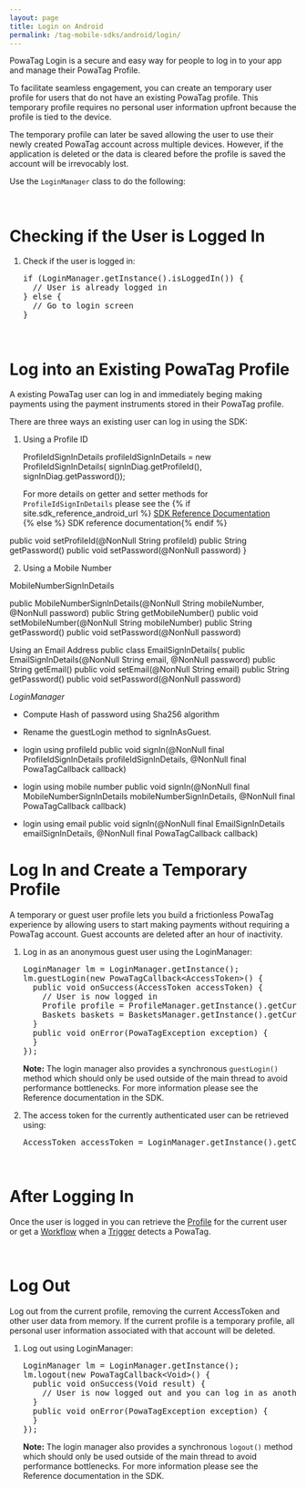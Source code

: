 ```yaml
---
layout: page
title: Login on Android
permalink: /tag-mobile-sdks/android/login/
---
```


PowaTag Login is a secure and easy way for people to log in to your app and manage their PowaTag Profile.

To facilitate seamless engagement, you can create an temporary user profile for users that do not have an existing PowaTag profile. This temporary profile requires no personal user information upfront because the profile is tied to the device. 

The temporary profile can later be saved allowing the user to use their newly created PowaTag account across multiple devices. However, if the application is deleted or the data is cleared before the profile is saved the account will be irrevocably lost.

Use the <code>LoginManager</code> class to do the following:

<br />

# Checking if the User is Logged In

1. Check if the user is logged in:

    <pre>if (LoginManager.getInstance().isLoggedIn()) {
     // User is already logged in
   } else {
     // Go to login screen
   }</pre>

<br />

# Log into an Existing PowaTag Profile

A existing PowaTag user can log in and immediately beging making payments using the payment instruments stored in their PowaTag profile.

There are three ways an existing user can log in using the SDK: 

1. Using a Profile ID

	ProfileIdSignInDetails profileIdSignInDetails = new ProfileIdSignInDetails( signInDiag.getProfileId(), signInDiag.getPassword());

	For more details on getter and setter methods for <code>ProfileIdSignInDetails</code> please see the {% if site.sdk_reference_android_url  %} <a href="{{site.sdk_reference_android_url}}">SDK Reference Documentation</a><br /> {% else %} SDK reference documentation{% endif %} 
	    


public void setProfileId(@NonNull String profileId)
public String getPassword()
public void setPassword(@NonNull password)
}


2. Using a Mobile Number

MobileNumberSignInDetails

public MobileNumberSignInDetails(@NonNull String mobileNumber, @NonNull password)
public String getMobileNumber()
public void setMobileNumber(@NonNull String mobileNumber)
public String getPassword()
public void setPassword(@NonNull password)


Using an Email Address
public class EmailSignInDetails{
public EmailSignInDetails(@NonNull String email, @NonNull password)
public String getEmail()
public void setEmail(@NonNull String email)
public String getPassword()
public void setPassword(@NonNull password)


*LoginManager*

* Compute Hash of password using Sha256 algorithm
* Rename the guestLogin method to signInAsGuest.

* login using profileId
public void signIn(@NonNull final ProfileIdSignInDetails profileIdSignInDetails, @NonNull final PowaTagCallback<Profile> callback)

* login using mobile number
public void signIn(@NonNull final MobileNumberSignInDetails mobileNumberSignInDetails, @NonNull final PowaTagCallback<Profile> callback)

* login using email
public void signIn(@NonNull final EmailSignInDetails emailSignInDetails, @NonNull final PowaTagCallback<Profile> callback)


# Log In and Create a Temporary Profile

A temporary or guest user profile lets you build a frictionless PowaTag experience by allowing users to start making payments without requiring a PowaTag account. Guest accounts are deleted after an hour of inactivity.

1. Log in as an anonymous guest user using the LoginManager:
	
    <pre>LoginManager lm = LoginManager.getInstance();
   lm.guestLogin(new PowaTagCallback&lt;AccessToken&gt;() {
     public void onSuccess(AccessToken accessToken) {
       // User is now logged in
       Profile profile = ProfileManager.getInstance().getCurrentProfile();
       Baskets baskets = BasketsManager.getInstance().getCurrentBaskets();
     }
     public void onError(PowaTagException exception) {
     }
   });</pre>
   
   <b>Note:</b> The login manager also provides a synchronous <code>guestLogin()</code> method which should only be used outside of the main thread to avoid performance bottlenecks. For more information please see the Reference documentation in the SDK.

   
   
2. The access token for the currently authenticated user can be retrieved using:
   
    <pre>AccessToken accessToken = LoginManager.getInstance().getCurrentAccessToken();  </pre>

<br/>


# After Logging In

Once the user is logged in you can retrieve the [Profile]({{site.baseurl}}/tag-mobile-sdks/android/profile/) for the current user or get a [Workflow]({{site.baseurl}}/tag-mobile-sdks/android/workflows/) when a [Trigger]({{site.baseurl}}/tag-mobile-sdks/android/triggers/) detects a PowaTag.

<br />

# Log Out

Log out from the current profile, removing the current AccessToken and other user data from memory. If the current profile is a temporary profile, all personal user information associated with that account will be deleted.


1. Log out using LoginManager:

    <pre>LoginManager lm = LoginManager.getInstance();
   lm.logout(new PowaTagCallback&lt;Void&gt;() {
     public void onSuccess(Void result) {
       // User is now logged out and you can log in as another user
     }
     public void onError(PowaTagException exception) {
     }
   });</pre>

	<b>Note:</b> The login manager also provides a synchronous <code>logout()</code> method which should only be used outside of the main thread to avoid performance bottlenecks. For more information please see the Reference documentation in the SDK.

   




